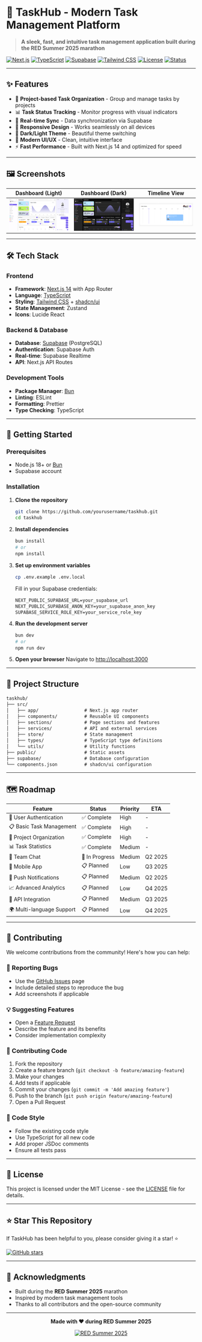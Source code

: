 # 🚀 TaskHub - Modern Task Management Platform

> **A sleek, fast, and intuitive task management application built during the RED Summer 2025 marathon**

[![Next.js](https://img.shields.io/badge/Next.js-15.0-black?style=for-the-badge&logo=next.js)](https://nextjs.org/)
[![TypeScript](https://img.shields.io/badge/TypeScript-5.0-blue?style=for-the-badge&logo=typescript)](https://www.typescriptlang.org/)
[![Supabase](https://img.shields.io/badge/Supabase-3.0-green?style=for-the-badge&logo=supabase)](https://supabase.com/)
[![Tailwind CSS](https://img.shields.io/badge/Tailwind_CSS-4.0-38B2AC?style=for-the-badge&logo=tailwind-css)](https://tailwindcss.com/)
[![License](https://img.shields.io/badge/License-MIT-yellow.svg?style=for-the-badge)](LICENSE)
[![Status](https://img.shields.io/badge/Status-Active-brightgreen?style=for-the-badge)](https://github.com/yourusername/taskhub)

---

## ✨ Features

- 🎯 **Project-based Task Organization** - Group and manage tasks by projects
- 📊 **Task Status Tracking** - Monitor progress with visual indicators
- 🔄 **Real-time Sync** - Data synchronization via Supabase
- 📱 **Responsive Design** - Works seamlessly on all devices
- 🌙 **Dark/Light Theme** - Beautiful theme switching
- 🚀 **Modern UI/UX** - Clean, intuitive interface
- ⚡ **Fast Performance** - Built with Next.js 14 and optimized for speed

---

## 🖼️ Screenshots

| Dashboard (Light)                                          | Dashboard (Dark)                                         | Timeline View                                |
| ---------------------------------------------------------- | -------------------------------------------------------- | -------------------------------------------- |
| ![Dashboard Light](public/screenshots/dashboard_light.png) | ![Dashboard Dark](public/screenshots/dashboard_dark.png) | ![Timeline](public/screenshots/timeline.png) |

---

## 🛠️ Tech Stack

### Frontend

- **Framework**: [Next.js 14](https://nextjs.org/) with App Router
- **Language**: [TypeScript](https://www.typescriptlang.org/)
- **Styling**: [Tailwind CSS](https://tailwindcss.com/) + [shadcn/ui](https://ui.shadcn.com/)
- **State Management**: Zustand
- **Icons**: Lucide React

### Backend & Database

- **Database**: [Supabase](https://supabase.com/) (PostgreSQL)
- **Authentication**: Supabase Auth
- **Real-time**: Supabase Realtime
- **API**: Next.js API Routes

### Development Tools

- **Package Manager**: [Bun](https://bun.sh/)
- **Linting**: ESLint
- **Formatting**: Prettier
- **Type Checking**: TypeScript

---

## 🚀 Getting Started

### Prerequisites

- Node.js 18+ or [Bun](https://bun.sh/)
- Supabase account

### Installation

1. **Clone the repository**

   ```bash
   git clone https://github.com/yourusername/taskhub.git
   cd taskhub
   ```

2. **Install dependencies**

   ```bash
   bun install
   # or
   npm install
   ```

3. **Set up environment variables**

   ```bash
   cp .env.example .env.local
   ```

   Fill in your Supabase credentials:

   ```env
   NEXT_PUBLIC_SUPABASE_URL=your_supabase_url
   NEXT_PUBLIC_SUPABASE_ANON_KEY=your_supabase_anon_key
   SUPABASE_SERVICE_ROLE_KEY=your_service_role_key
   ```

4. **Run the development server**

   ```bash
   bun dev
   # or
   npm run dev
   ```

5. **Open your browser**
   Navigate to [http://localhost:3000](http://localhost:3000)

---

## 📁 Project Structure

```
taskhub/
├── src/
│   ├── app/                 # Next.js app router
│   ├── components/          # Reusable UI components
│   ├── sections/            # Page sections and features
│   ├── services/            # API and external services
│   ├── store/               # State management
│   ├── types/               # TypeScript type definitions
│   └── utils/               # Utility functions
├── public/                  # Static assets
├── supabase/                # Database configuration
└── components.json          # shadcn/ui configuration
```

---

## 🗺️ Roadmap

| Feature                   | Status         | Priority | ETA     |
| ------------------------- | -------------- | -------- | ------- |
| 🔐 User Authentication    | ✅ Complete    | High     | -       |
| 📋 Basic Task Management  | ✅ Complete    | High     | -       |
| 🎯 Project Organization   | ✅ Complete    | High     | -       |
| 📊 Task Statistics        | ✅ Complete    | Medium   | -       |
| 💬 Team Chat              | 🚧 In Progress | Medium   | Q2 2025 |
| 📱 Mobile App             | 📋 Planned     | Low      | Q3 2025 |
| 🔔 Push Notifications     | 📋 Planned     | Medium   | Q2 2025 |
| 📈 Advanced Analytics     | 📋 Planned     | Low      | Q4 2025 |
| 🔗 API Integration        | 📋 Planned     | Medium   | Q3 2025 |
| 🌍 Multi-language Support | 📋 Planned     | Low      | Q4 2025 |

---

## 🤝 Contributing

We welcome contributions from the community! Here's how you can help:

### 🐛 Reporting Bugs

- Use the [GitHub Issues](https://github.com/yourusername/taskhub/issues) page
- Include detailed steps to reproduce the bug
- Add screenshots if applicable

### 💡 Suggesting Features

- Open a [Feature Request](https://github.com/yourusername/taskhub/issues/new?template=feature_request.md)
- Describe the feature and its benefits
- Consider implementation complexity

### 🔧 Contributing Code

1. Fork the repository
2. Create a feature branch (`git checkout -b feature/amazing-feature`)
3. Make your changes
4. Add tests if applicable
5. Commit your changes (`git commit -m 'Add amazing feature'`)
6. Push to the branch (`git push origin feature/amazing-feature`)
7. Open a Pull Request

### 📝 Code Style

- Follow the existing code style
- Use TypeScript for all new code
- Add proper JSDoc comments
- Ensure all tests pass

---

## 📄 License

This project is licensed under the MIT License - see the [LICENSE](LICENSE) file for details.

---

## ⭐ Star This Repository

If TaskHub has been helpful to you, please consider giving it a star! ⭐

[![GitHub stars](https://img.shields.io/github/stars/mikemaz-dev/taskhub?style=social)](https://github.com/mikemaz-dev/taskhub)

---

## 🙏 Acknowledgments

- Built during the **RED Summer 2025** marathon
- Inspired by modern task management tools
- Thanks to all contributors and the open-source community

---

<div align="center">

**Made with ❤️ during RED Summer 2025**

[![RED Summer 2025](https://img.shields.io/badge/RED_Summer_2025-Marathon-red?style=for-the-badge)](https://red-summer-2025.com)

</div>
